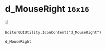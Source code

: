 # d_MouseRight `16x16`
<img src="/img/d_MouseRight.png" width=16 height=16>

``` CSharp
EditorGUIUtility.IconContent("d_MouseRight")
```
```
d_MouseRight
```
